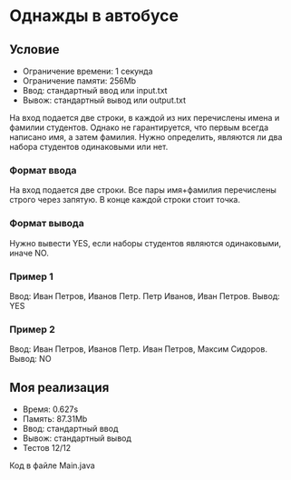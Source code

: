 # Однажды в автобусе

## Условие 

- Ограничение времени: 1 cекунда
- Ограничение памяти: 256Mb
- Ввод: стандартный ввод или input.txt
- Вывож: стандартный вывод или output.txt

На вход подается две строки, в каждой из них перечислены имена и фамилии студентов. Однако не гарантируется, что первым всегда написано имя, а затем фамилия. Нужно определить, являются ли два набора студентов одинаковыми или нет.

### Формат ввода

На вход подается две строки. Все пары имя+фамилия перечислены строго через запятую. В конце каждой строки стоит точка.

### Формат вывода

Нужно вывести YES, если наборы студентов являются одинаковыми, иначе NO.

### Пример 1
Ввод:
Иван Петров, Иванов Петр.
Петр Иванов, Иван Петров.
Вывод:
YES

### Пример 2
Ввод:
Иван Петров, Иванов Петр.
Иван Петров, Максим Сидоров.
Вывод:
NO

## Моя реализация

- Время: 0.627s
- Память: 87.31Mb
- Ввод: стандартный ввод
- Вывож: стандартный вывод
- Тестов 12/12

Код в файле Main.java



